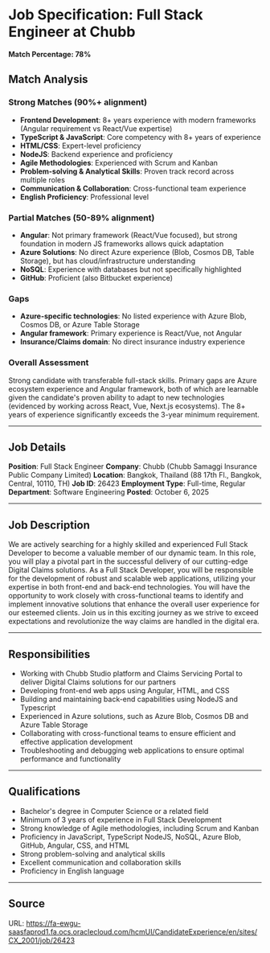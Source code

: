 # Job Specification: Full Stack Engineer at Chubb

**Match Percentage: 78%**

## Match Analysis

### Strong Matches (90%+ alignment)
- **Frontend Development**: 8+ years experience with modern frameworks (Angular requirement vs React/Vue expertise)
- **TypeScript & JavaScript**: Core competency with 8+ years of experience
- **HTML/CSS**: Expert-level proficiency
- **NodeJS**: Backend experience and proficiency
- **Agile Methodologies**: Experienced with Scrum and Kanban
- **Problem-solving & Analytical Skills**: Proven track record across multiple roles
- **Communication & Collaboration**: Cross-functional team experience
- **English Proficiency**: Professional level

### Partial Matches (50-89% alignment)
- **Angular**: Not primary framework (React/Vue focused), but strong foundation in modern JS frameworks allows quick adaptation
- **Azure Solutions**: No direct Azure experience (Blob, Cosmos DB, Table Storage), but has cloud/infrastructure understanding
- **NoSQL**: Experience with databases but not specifically highlighted
- **GitHub**: Proficient (also Bitbucket experience)

### Gaps
- **Azure-specific technologies**: No listed experience with Azure Blob, Cosmos DB, or Azure Table Storage
- **Angular framework**: Primary experience is React/Vue, not Angular
- **Insurance/Claims domain**: No direct insurance industry experience

### Overall Assessment
Strong candidate with transferable full-stack skills. Primary gaps are Azure ecosystem experience and Angular framework, both of which are learnable given the candidate's proven ability to adapt to new technologies (evidenced by working across React, Vue, Next.js ecosystems). The 8+ years of experience significantly exceeds the 3-year minimum requirement.

---

## Job Details

**Position**: Full Stack Engineer
**Company**: Chubb (Chubb Samaggi Insurance Public Company Limited)
**Location**: Bangkok, Thailand (88 17th Fl., Bangkok, Central, 10110, TH)
**Job ID**: 26423
**Employment Type**: Full-time, Regular
**Department**: Software Engineering
**Posted**: October 6, 2025

---

## Job Description

We are actively searching for a highly skilled and experienced Full Stack Developer to become a valuable member of our dynamic team. In this role, you will play a pivotal part in the successful delivery of our cutting-edge Digital Claims solutions. As a Full Stack Developer, you will be responsible for the development of robust and scalable web applications, utilizing your expertise in both front-end and back-end technologies. You will have the opportunity to work closely with cross-functional teams to identify and implement innovative solutions that enhance the overall user experience for our esteemed clients. Join us in this exciting journey as we strive to exceed expectations and revolutionize the way claims are handled in the digital era.

---

## Responsibilities

- Working with Chubb Studio platform and Claims Servicing Portal to deliver Digital Claims solutions for our partners
- Developing front-end web apps using Angular, HTML, and CSS
- Building and maintaining back-end capabilities using NodeJS and Typescript
- Experienced in Azure solutions, such as Azure Blob, Cosmos DB and Azure Table Storage
- Collaborating with cross-functional teams to ensure efficient and effective application development
- Troubleshooting and debugging web applications to ensure optimal performance and functionality

---

## Qualifications

- Bachelor's degree in Computer Science or a related field
- Minimum of 3 years of experience in Full Stack Development
- Strong knowledge of Agile methodologies, including Scrum and Kanban
- Proficiency in JavaScript, TypeScript NodeJS, NoSQL, Azure Blob, GitHub, Angular, CSS, and HTML
- Strong problem-solving and analytical skills
- Excellent communication and collaboration skills
- Proficiency in English language

---

## Source
URL: https://fa-ewgu-saasfaprod1.fa.ocs.oraclecloud.com/hcmUI/CandidateExperience/en/sites/CX_2001/job/26423
